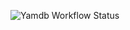 ![Yamdb Workflow Status](https://github.com/WispHes/yamdb_final/actions/workflows/yamdb_workflow.yml/badge.svg?branch=master&event=push)